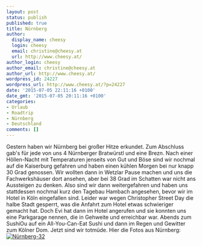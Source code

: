 ```yaml
---
layout: post
status: publish
published: true
title: Nürnberg
author:
  display_name: cheesy
  login: cheesy
  email: christine@cheesy.at
  url: http://www.cheesy.at/
author_login: cheesy
author_email: christine@cheesy.at
author_url: http://www.cheesy.at/
wordpress_id: 24227
wordpress_url: http://www.cheesy.at/?p=24227
date: '2015-07-05 22:11:16 +0100'
date_gmt: '2015-07-05 20:11:16 +0100'
categories:
- Urlaub
- Roadtrip
- Nürnberg
- Deutschland
comments: []
---
```

Gestern haben wir Nürnberg bei großer Hitze erkundet. Zum Abschluss gab's für jede von uns 4 Nürnberger Bratwürstl und eine Brezn.
Nach einer Höllen-Nacht mit Temperaturen jenseits von Gut und Böse sind wir nochmal auf die Kaiserburg gefahren und haben einen kühlen Morgen bei nur knapp 30 Grad genossen.
Wir wollten dann in Wetzlar Pause machen und uns die Fachwerkshäuser dort ansehen, aber bei 38 Grad im Schatten war nicht ans Aussteigen zu denken. Also sind wir dann weitergefahren und haben uns stattdessen nochmal kurz den Tagebau Hambach angesehen, bevor wir im Hotel in Köln eingefallen sind. Leider war wegen Christopher Street Day die halbe Stadt gesperrt, was die Anfahrt zum Hotel etwas schwieriger gemacht hat. Doch Evi hat dann im Hotel angerufen und sie konnten uns eine Parkgarage nennen, die in Gehweite und erreichbar war.
Abends zum SushiOu auf ein All-You-Can-Eat Sushi und dann im Regen und Gewitter zum Kölner Dom.
Jetzt sind wir totmüde.
Hier die Fotos aus Nürnberg:
[![Nürnberg-32](http://www.cheesy.at/wp-content/uploads/Nürnberg-32-300x225.jpg)](http://www.cheesy.at/fotos/urlaub/roadtrip-nach-nordirland/tag-12-nuernberg/)
